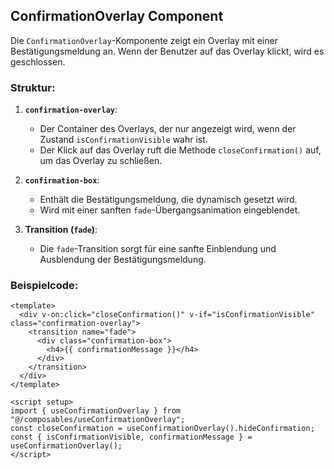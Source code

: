 ## ConfirmationOverlay Component

Die `ConfirmationOverlay`-Komponente zeigt ein Overlay mit einer Bestätigungsmeldung an. Wenn der Benutzer auf das Overlay klickt, wird es geschlossen.

### Struktur:

1. **`confirmation-overlay`**:
   - Der Container des Overlays, der nur angezeigt wird, wenn der Zustand `isConfirmationVisible` wahr ist.
   - Der Klick auf das Overlay ruft die Methode `closeConfirmation()` auf, um das Overlay zu schließen.

2. **`confirmation-box`**:
   - Enthält die Bestätigungsmeldung, die dynamisch gesetzt wird.
   - Wird mit einer sanften `fade`-Übergangsanimation eingeblendet.

3. **Transition (`fade`)**:
   - Die `fade`-Transition sorgt für eine sanfte Einblendung und Ausblendung der Bestätigungsmeldung.

### Beispielcode:

```vue
<template>
  <div v-on:click="closeConfirmation()" v-if="isConfirmationVisible" class="confirmation-overlay">
    <transition name="fade">
      <div class="confirmation-box">
        <h4>{{ confirmationMessage }}</h4>
      </div>
    </transition>
  </div>
</template>

<script setup>
import { useConfirmationOverlay } from "@/composables/useConfirmationOverlay";
const closeConfirmation = useConfirmationOverlay().hideConfirmation;
const { isConfirmationVisible, confirmationMessage } = useConfirmationOverlay();
</script>
